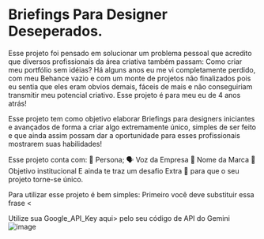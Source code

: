 # Briefings Para Designer Deseperados.
Esse projeto foi pensado em solucionar um problema pessoal que acredito que diversos profissionais da área criativa também passam: Como criar meu portfólio sem idéias?
Há alguns anos eu me vi completamente perdido, com meu Behance vazio e com um monte de projetos não finalizados pois eu sentia que eles eram obvios demais, fáceis de mais e não conseguiriam transmitir meu potencial criativo. Esse projeto é para meu eu de 4 anos atrás!

Esse projeto tem como objetivo elaborar Briefings para designers iniciantes e avançados de forma a criar algo extremamente único, simples de ser feito e que ainda assim possam dar a oportunidade para esses profissionais mostrarem suas habilidades!

Esse projeto conta com:
🧒 Persona;
🗣️ Voz da Empresa
🌟 Nome da Marca
🏁 Objetivo institucional
E ainda te traz um desafio Extra 🥇 para que o seu projeto torne-se único.

Para utilizar esse projeto é bem simples:
Primeiro você deve substituir essa frase <

Utilize sua Google_API_Key aqui> pelo seu código de API do Gemini
![image](https://github.com/Vulpardi/Projeto_Alura/assets/169551247/5708de18-ecc5-4b7a-9d3d-4b16e6276667)
